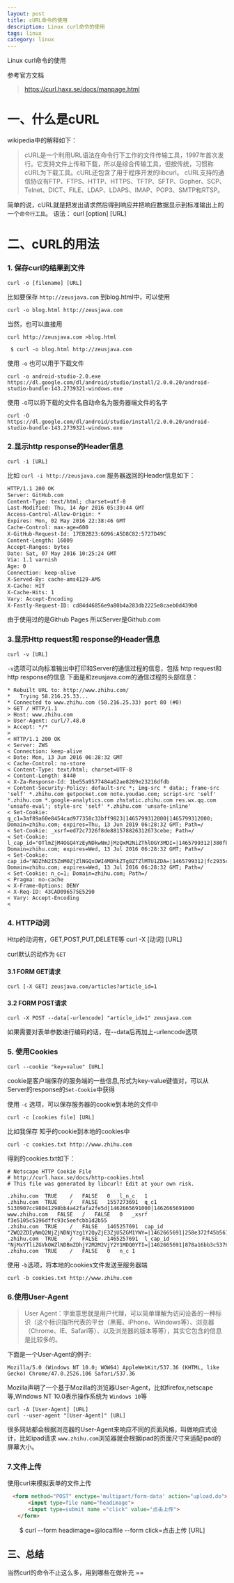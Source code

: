 ```yaml
---
layout: post
title: cURL命令的使用
description: Linux curl命令的使用
tags: linux
category: linux
---
```


Linux curl命令的使用

参考官方文档

> https://curl.haxx.se/docs/manpage.html

# 一、什么是cURL

  wikipedia中的解释如下：
  
  >cURL是一个利用URL语法在命令行下工作的文件传输工具，1997年首次发行。它支持文件上传和下载，所以是综合传输工具，但按传统，习惯称cURL为下载工具。cURL还包含了用于程序开发的libcurl。
  cURL支持的通信协议有FTP、FTPS、HTTP、HTTPS、TFTP、SFTP、Gopher、SCP、Telnet、DICT、FILE、LDAP、LDAPS、IMAP、POP3、SMTP和RTSP。
  
 简单的说，cURL就是把发出请求然后得到响应并把响应数据显示到标准输出上的一个`命令行工具`。
  语法：
  curl [option] [URL]
  
  
# 二、cURL的用法
  
  ### 1. 保存curl的结果到文件
    
    curl -o [filename] [URL]
    
比如要保存 `http://zeusjava.com` 到blog.html中，可以使用

    curl -o blog.html http://zeusjava.com
当然，也可以直接用

    curl http://zeusjava.com >blog.html
   ``` 
    $ curl -o blog.html http://zeusjava.com
```

使用 `-o` 也可以用于下载文件

    curl -o android-studio-2.0.exe https://dl.google.com/dl/android/studio/install/2.0.0.20/android-studio-bundle-143.2739321-windows.exe

使用 `-O`可以将下载的文件名自动命名为服务器端文件的名字

    curl -O https://dl.google.com/dl/android/studio/install/2.0.0.20/android-studio-bundle-143.2739321-windows.exe

  ### 2.显示http response的Header信息
  
    curl -i [URL]
    
比如 `curl -i http://zeusjava.com` 服务器返回的Header信息如下：

```html
HTTP/1.1 200 OK
Server: GitHub.com
Content-Type: text/html; charset=utf-8
Last-Modified: Thu, 14 Apr 2016 05:39:44 GMT
Access-Control-Allow-Origin: *
Expires: Mon, 02 May 2016 22:38:46 GMT
Cache-Control: max-age=600
X-GitHub-Request-Id: 17EB2B23:6096:A5D8C82:5727D49C
Content-Length: 16009
Accept-Ranges: bytes
Date: Sat, 07 May 2016 10:25:24 GMT
Via: 1.1 varnish
Age: 0
Connection: keep-alive
X-Served-By: cache-ams4129-AMS
X-Cache: HIT
X-Cache-Hits: 1
Vary: Accept-Encoding
X-Fastly-Request-ID: cd84d46856e9a80b4a283db2225e8caeb0d439b0
```

由于使用过的是Github Pages 所以Server是Github.com

 ### 3.显示Http request和 response的Header信息
 
    curl -v [URL]
    
`-v`选项可以向标准输出中打印和Server的通信过程的信息，包括 http request和http response的信息
下面是和zeusjava.com的通信过程的头部信息：

```
* Rebuilt URL to: http://www.zhihu.com/
*   Trying 58.216.25.33...
* Connected to www.zhihu.com (58.216.25.33) port 80 (#0)
> GET / HTTP/1.1
> Host: www.zhihu.com
> User-Agent: curl/7.48.0
> Accept: */*
> 
< HTTP/1.1 200 OK
< Server: ZWS
< Connection: keep-alive
< Date: Mon, 13 Jun 2016 06:28:32 GMT
< Cache-Control: no-store
< Content-Type: text/html; charset=UTF-8
< Content-Length: 8440
< X-Za-Response-Id: 1be55a9577484a62ae8289e23216dfdb
< Content-Security-Policy: default-src *; img-src * data:; frame-src 'self' *.zhihu.com getpocket.com note.youdao.com; script-src 'self' *.zhihu.com *.google-analytics.com zhstatic.zhihu.com res.wx.qq.com 'unsafe-eval'; style-src 'self' *.zhihu.com 'unsafe-inline'
< Set-Cookie: q_c1=3af89a60e8454cad977358c33bff9823|1465799312000|1465799312000; Domain=zhihu.com; expires=Thu, 13 Jun 2019 06:28:32 GMT; Path=/
< Set-Cookie: _xsrf=ed72c7326f8de881578826312673cebe; Path=/
< Set-Cookie: l_cap_id="OTlmZjM4OGQ4YzEyNDkwNmJjMzQxM2NiZThlOGY3MDI=|1465799312|380fb662f09187c07ae84e38dc694197feae1f09"; Domain=zhihu.com; expires=Wed, 13 Jul 2016 06:28:32 GMT; Path=/
< Set-Cookie: cap_id="NDZhN2I5ZmM0ZjZlNGQxOWI4MDhkZTg0ZTZlMTU1ZDA=|1465799312|fc2935c8732a53b5216bbffebbceed1cf179f5ab"; Domain=zhihu.com; expires=Wed, 13 Jul 2016 06:28:32 GMT; Path=/
< Set-Cookie: n_c=1; Domain=zhihu.com; Path=/
< Pragma: no-cache
< X-Frame-Options: DENY
< X-Req-ID: 43CAD096575E5290
< Vary: Accept-Encoding
< 

```


### 4. HTTP动词
Http的动词有，GET,POST,PUT,DELETE等
    curl -X [动词] [URL]
    
curl默认的动作为 `GET`
#### 3.1 FORM GET请求

    curl [-X GET] zeusjava.com/articles?article_id=1
    
#### 3.2 FORM POST请求

    curl -X POST --data[-urlencode] "article_id=1" zeusjava.com
    
如果需要对表单参数进行编码的话，在--data后再加上-urlencode选项
    

### 5. 使用Cookies

    curl --cookie "key=value" [URL]
    
cookie是客户端保存的服务端的一些信息,形式为key-value键值对，可以从Server的response的`Set-Cookie`中获得

使用 `-c` 选项，可以保存服务器的cookie到本地的文件中

    curl -c [cookies file] [URL]
    
比如我保存 知乎的cookie到本地的cookies中

    curl -c cookies.txt http://www.zhihu.com

得到的cookies.txt如下：

```
# Netscape HTTP Cookie File
# http://curl.haxx.se/docs/http-cookies.html
# This file was generated by libcurl! Edit at your own risk.

.zhihu.com	TRUE	/	FALSE	0	l_n_c	1
.zhihu.com	TRUE	/	FALSE	1557273691	q_c1	5130907cc98041298bb4a42fafa2fe5d|1462665691000|1462665691000
www.zhihu.com	FALSE	/	FALSE	0	_xsrf	f3e5105c5196dffc93c5eefcbb1d2b55
.zhihu.com	TRUE	/	FALSE	1465257691	cap_id	"ZWQ2ZDIyNmQ2NjZjNDNjYzg1Y2QyZjE3ZjU5ZGM1YWY=|1462665691|258e372f45b5610e483a25bfa3dde1debd56ca08"
.zhihu.com	TRUE	/	FALSE	1465257691	l_cap_id	"NjMxYTliZGVkOWZlNDBmZDhjY2M2M2VjY2Y1MDQ0YTI=|1462665691|878a16bb3c5376f14a0d837c19db994c66b6b668"
.zhihu.com	TRUE	/	FALSE	0	n_c	1

```

使用 `-b`选项，将本地的cookies文件发送至服务器端

    curl -b cookies.txt http://www.zhihu.com


### 6.使用User-Agent

>User Agent：字面意思就是用户代理，可以简单理解为访问设备的一种标识（这个标识指所代表的平台（黑莓、iPhone、Windows等）、浏览器（Chrome、IE、Safari等）、以及浏览器的版本等等），其实它包含的信息是比较多的。


下面是一个User-Agent的例子:

    Mozilla/5.0 (Windows NT 10.0; WOW64) AppleWebKit/537.36 (KHTML, like Gecko) Chrome/47.0.2526.106 Safari/537.36

Mozilla声明了一个基于Mozilla的浏览器User-Agent，比如firefox,netscape等,Windows NT 10.0表示操作系统为 `Windows 10`等

    curl -A [User-Agent] [URL]
    curl --user-agent "[User-Agent]" [URL]
    
很多网站都会根据浏览器的User-Agent来响应不同的页面风格，叫做响应式设计，比如ipad请求 `www.zhihu.com`浏览器就会根据ipad的页面尺寸来适配ipad的屏幕大小。

    
### 7.文件上传

使用curl来模拟表单的文件上传

```html
　<form method="POST" enctype='multipart/form-data' action="upload.do">
　　　　<input type=file name="headimage">
　　　　<input type=submit name ="click" value="点击上传">
　　</form>
```

　　$ curl --form headimage=@localfile --form click=点击上传 [URL]
　　
## 三、总结

当然curl的命令不止这么多，用到哪些在做补充 ==